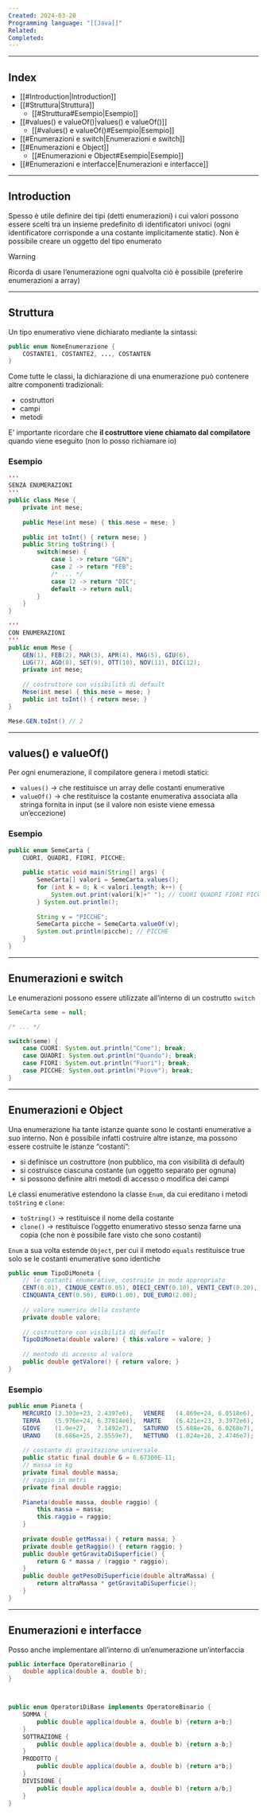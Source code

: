 ```yaml
---
Created: 2024-03-20
Programming language: "[[Java]]"
Related: 
Completed:
---
```

---
## Index
- [[#Introduction|Introduction]]
- [[#Struttura|Struttura]]
	- [[#Struttura#Esempio|Esempio]]
- [[#values() e valueOf()|values() e valueOf()]]
	- [[#values() e valueOf()#Esempio|Esempio]]
- [[#Enumerazioni e switch|Enumerazioni e switch]]
- [[#Enumerazioni e Object]]
	- [[#Enumerazioni e Object#Esempio|Esempio]]
- [[#Enumerazioni e interfacce|Enumerazioni e interfacce]]
---
## Introduction
Spesso è utile definire dei tipi (detti enumerazioni) i cui valori possono essere scelti tra un insieme predefinito di identificatori univoci (ogni identificatore corrisponde a una costante implicitamente static).
Non è possibile creare un oggetto del tipo enumerato

> [!warning]
> Ricorda di usare l’enumerazione ogni qualvolta ciò è possibile (preferire enumerazioni a array)

---
## Struttura
Un tipo enumerativo viene dichiarato mediante la sintassi:
```java
public enum NomeEnumerazione {
	COSTANTE1, COSTANTE2, ..., COSTANTEN
}
```

Come tutte le classi, la dichiarazione di una enumerazione può contenere altre componenti tradizionali:
- costruttori
- campi
- metodi

E’ importante ricordare che **il costruttore viene chiamato dal compilatore** quando viene eseguito (non lo posso richiamare io)

### Esempio
```java
'''
SENZA ENUMERAZIONI
'''
public class Mese {
	private int mese;
	
	public Mese(int mese) { this.mese = mese; }
	
	public int toInt() { return mese; }
	public String toString() {
		switch(mese) {
			case 1 -> return "GEN";
			case 2 -> return "FEB";
			/* ... */
			case 12 -> return "DIC";
			default -> return null;
		}
	}
}

'''
CON ENUMERAZIONI
'''
public enum Mese {
	GEN(1), FEB(2), MAR(3), APR(4), MAG(5), GIU(6),
	LUG(7), AGO(8), SET(9), OTT(10), NOV(11), DIC(12);
	private int mese;
	
	// costruttore con visibilità di default
	Mese(int mese) { this.mese = mese; }
	public int toInt() { return mese; }
}

Mese.GEN.toInt() // 2
```

---
## values() e valueOf()
Per ogni enumerazione, il compilatore genera i metodi statici:
- `values()` → che restituisce un array delle costanti enumerative
- `valueOf()` → che restituisce la costante enumerativa associata alla stringa fornita in input (se il valore non esiste viene emessa un’eccezione)

### Esempio
```java
public enum SemeCarta {  
    CUORI, QUADRI, FIORI, PICCHE;  
  
    public static void main(String[] args) {  
        SemeCarta[] valori = SemeCarta.values();  
        for (int k = 0; k < valori.length; k++) {  
            System.out.print(valori[k]+" "); // CUORI QUADRI FIORI PICCHE
        } System.out.println();
        
        String v = "PICCHE";  
        SemeCarta picche = SemeCarta.valueOf(v);  
        System.out.println(picche); // PICCHE
    }  
}
```

---
## Enumerazioni e switch
Le enumerazioni possono essere utilizzate all’interno di un costrutto `switch`

```java
SemeCarta seme = null;

/* ... */

switch(seme) {
	case CUORI: System.out.println("Come"); break;
	case QUADRI: System.out.println("Quando"); break;
	case FIORI: System.out.println("Fuori"); break;
	case PICCHE: System.out.println("Piove"); break;
}
```

---
## Enumerazioni e Object
Una enumerazione ha tante istanze quante sono le costanti enumerative a suo interno. Non è possibile infatti costruire altre istanze, ma possono essere costruite le istanze “costanti”:
- si definisce un costruttore (non pubblico, ma con visibilità di default)
- si costruisce ciascuna costante (un oggetto separato per ognuna)
- si possono definire altri metodi di accesso o modifica dei campi

Le classi enumerative estendono la classe `Enum`, da cui ereditano i metodi `toString` e `clone`:
- `toString()` → restituisce il nome della costante
- `clone()` → restituisce l’oggetto enumerativo stesso senza farne una copia (che non è possibile fare visto che sono costanti)

`Enum` a sua volta estende `Object`, per cui il metodo `equals` restituisce true solo se le costanti enumerative sono identiche

```java
public enum TipoDiMoneta {
	// le costanti enumerative, costruite in modo appropriato
	CENT(0.01), CINQUE_CENT(0.05), DIECI_CENT(0.10), VENTI_CENT(0.20),
	CINQUANTA_CENT(0.50), EURO(1.00), DUE_EURO(2.00);
	
	// valore numerico della costante
	private double valore;
	
	// costruttore con visibilità di default
	TipoDiMoneta(double valore) { this.valore = valore; }
	
	// meotodo di accesso al valore
	public double getValore() { return valore; }
}
```

### Esempio
```java
public enum Pianeta {
	MERCURIO (3.303e+23, 2.4397e6),   VENERE   (4.869e+24, 6.0518e6),
	TERRA    (5.976e+24, 6.37814e6),  MARTE    (6.421e+23, 3.3972e6),
	GIOVE    (1.9e+27,   7.1492e7),   SATURNO  (5.688e+26, 6.0268e7),
	URANO    (8.686e+25, 2.5559e7),   NETTUNO  (1.024e+26, 2.4746e7);
	
	// costante di gravitazione universale
	public static final double G = 6.67300E-11;
	// massa in kg
	private final double massa;
	// raggio in metri
	private final double raggio;
	
	Pianeta(double massa, double raggio) {
		this.massa = massa;
		this.raggio = raggio;
	}
	
	private double getMassa() { return massa; }
	private double getRaggio() { return raggio; }
	public double getGravitaDiSuperficie() {
		return G * massa / (raggio * raggio);
	}
	public double getPesoDiSuperficie(double altraMassa) {
		return altraMassa * getGravitaDiSuperficie();	
	}
}
```

---
## Enumerazioni e interfacce
Posso anche implementare all’interno di un’enumerazione un’interfaccia

```java
public interface OperatoreBinario {
	double applica(double a, double b);
}



public enum OperatoriDiBase implements OperatoreBinario {
	SOMMA {
		public double applica(double a, double b) {return a+b;}
	}
	SOTTRAZIONE {
		public double applica(double a, double b) {return a-b;}
	}
	PRODOTTO {
		public double applica(double a, double b) {return a*b;}
	}
	DIVISIONE {
		public double applica(double a, double b) {return a/b;}
	}
}
```